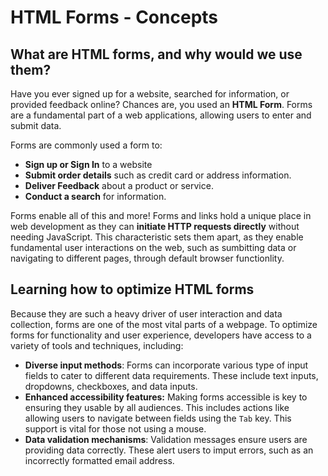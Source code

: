 # HTML Forms - Concepts
## What are HTML forms, and why would we use them?
Have you ever signed up for a website, searched for information, or provided feedback online? Chances are, you used an **HTML Form**. Forms are a fundamental part of a web applications, allowing users to enter and submit data. 

Forms are commonly used a form to: 
* **Sign up or Sign In** to a website
* **Submit order details** such as credit card or address information. 
* **Deliver Feedback** about a product or service. 
* **Conduct a search** for information.

Forms enable all of this and more! Forms and links hold a unique place in web development as they can **initiate HTTP requests directly** without needing JavaScript. This characteristic sets them apart, as they enable fundamental user interactions on the web, such as sumbitting data or navigating to different pages, through default browser functionlity. 

## Learning how to optimize HTML forms
Because they are such a heavy driver of user interaction and data collection, forms are one of the most vital parts of a webpage. To optimize forms for functionality and user experience, developers have access to a variety of tools and techniques, including: 

* **Diverse input methods**: Forms can incorporate various type of input fields to cater to different data requirements. These include text inputs, dropdowns, checkboxes, and data inputs. 
* **Enhanced accessibility features:** Making forms accessible is key to ensuring they usable by all audiences. This includes actions like allowing users to navigate between fields using the `Tab` key. This support is vital for those not using a mouse. 
* **Data validation mechanisms**: Validation messages ensure users are providing data correctly. These alert users to imput errors, such as an incorrectly formatted email address. 
